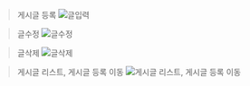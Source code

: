 > 게시글 등록
![글입력](https://github.com/kangjungmook/notice_board/assets/106642094/8e9fa78e-4172-4495-88b3-2be445bf2695)

> 글수정 
![글수정](https://github.com/kangjungmook/notice_board/assets/106642094/b6f795dc-2f2e-4097-b27d-1250a5610c73)

> 글삭제
![글삭제](https://github.com/kangjungmook/notice_board/assets/106642094/596f7e57-4490-49ed-ac0b-b5a83cf05c2a)

> 게시글 리스트, 게시글 등록 이동
![게시글 리스트, 게시글 등록 이동](https://github.com/kangjungmook/notice_board/assets/106642094/25485ddb-bc24-4e3e-8723-52ae02dbeef6)
